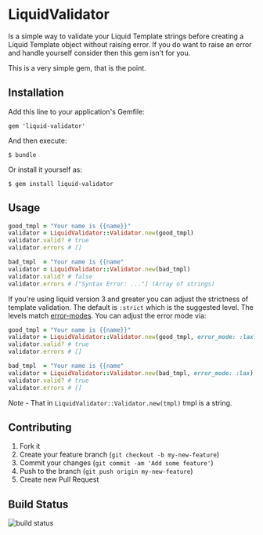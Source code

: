# LiquidValidator

Is a simple way to validate your Liquid Template strings before creating a
Liquid Template object without raising error. If you do want to raise
an error and handle yourself consider then this gem isn't for you.

This is a very simple gem, that is the point.

## Installation

Add this line to your application's Gemfile:

    gem 'liquid-validator'

And then execute:

    $ bundle

Or install it yourself as:

    $ gem install liquid-validator

## Usage

```ruby
good_tmpl = "Your name is {{name}}"
validator = LiquidValidator::Validator.new(good_tmpl)
validator.valid? # true
validator.errors # []

bad_tmpl  = "Your name is {{name"
validator = LiquidValidator::Validator.new(bad_tmpl)
validator.valid? # false
validator.errors # ["Syntax Error: ..."] (Array of strings)
```

If you're using liquid version 3 and greater you can adjust the strictness of template validation.
The default is `:strict` which is the suggested level. The levels match [error-modes](https://github.com/Shopify/liquid#error-modes). You can adjust the error mode via:

```ruby
good_tmpl = "Your name is {{name}}"
validator = LiquidValidator::Validator.new(good_tmpl, error_mode: :lax)
validator.valid? # true
validator.errors # []

bad_tmpl  = "Your name is {{name"
validator = LiquidValidator::Validator.new(bad_tmpl, error_mode: :lax)
validator.valid? # true
validator.errors # []
```

*Note* - That in ```LiquidValidator::Validator.new(tmpl)``` tmpl is a string.

## Contributing

1. Fork it
2. Create your feature branch (`git checkout -b my-new-feature`)
3. Commit your changes (`git commit -am 'Add some feature'`)
4. Push to the branch (`git push origin my-new-feature`)
5. Create new Pull Request

## Build Status

![build status](https://travis-ci.org/jeremywrowe/liquid-validator.svg?branch=master)
